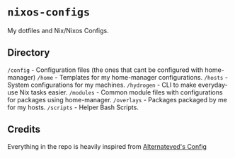 # `nixos-configs`

My dotfiles and Nix/Nixos Configs.

## Directory

`/config` - Configuration files (the ones that cant be configured with home-manager)
`/home` - Templates for my home-manager configurations.
`/hosts` - System configurations for my machines.
`/hydrogen` - CLI to make everyday-use Nix tasks easier.
`/modules` - Common module files with configurations for packages using home-manager.
`/overlays` - Packages packaged by me for my hosts.
`/scripts` - Helper Bash Scripts.

## Credits

Everything in the repo is heavily inspired from [Alternateved's Config](https://github.com/alternateved/nixos-config)
